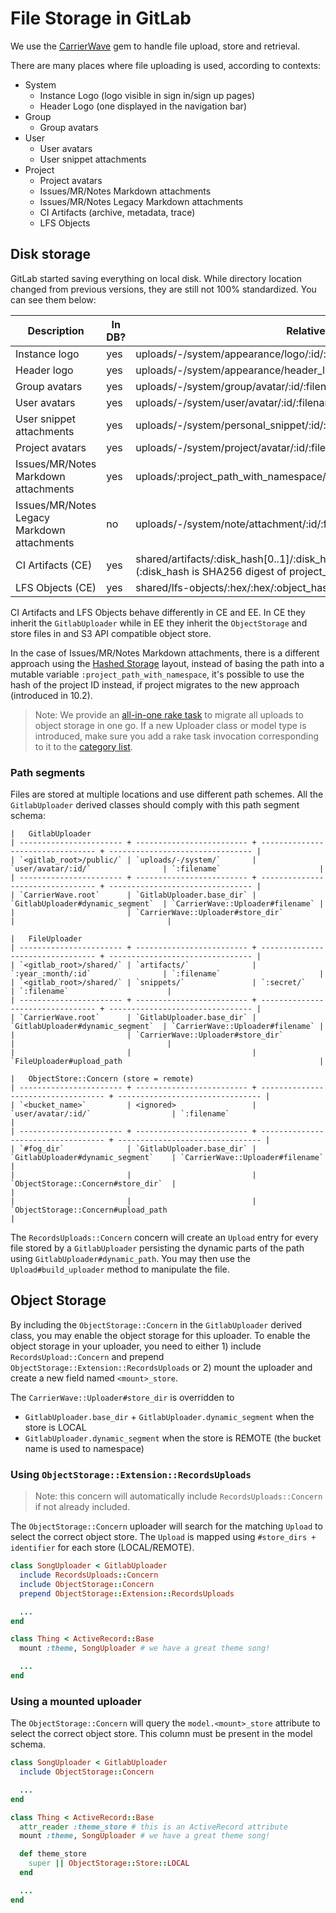 # File Storage in GitLab

We use the [CarrierWave] gem to handle file upload, store and retrieval.

There are many places where file uploading is used, according to contexts:

* System
  - Instance Logo (logo visible in sign in/sign up pages)
  - Header Logo (one displayed in the navigation bar)
* Group
  - Group avatars
* User
  - User avatars
  - User snippet attachments
* Project
  - Project avatars
  - Issues/MR/Notes Markdown attachments
  - Issues/MR/Notes Legacy Markdown attachments
  - CI Artifacts (archive, metadata, trace)
  - LFS Objects


## Disk storage

GitLab started saving everything on local disk. While directory location changed from previous versions,
they are still not 100% standardized. You can see them below:

| Description                           | In DB? | Relative path (from CarrierWave.root)                       | Uploader class         | model_type |
| ------------------------------------- | ------ | ----------------------------------------------------------- | ---------------------- | ---------- |
| Instance logo                         | yes    | uploads/-/system/appearance/logo/:id/:filename              | `AttachmentUploader`   | Appearance |
| Header logo                           | yes    | uploads/-/system/appearance/header_logo/:id/:filename       | `AttachmentUploader`   | Appearance |
| Group avatars                         | yes    | uploads/-/system/group/avatar/:id/:filename                 | `AvatarUploader`       | Group      |
| User avatars                          | yes    | uploads/-/system/user/avatar/:id/:filename                  | `AvatarUploader`       | User       |
| User snippet attachments              | yes    | uploads/-/system/personal_snippet/:id/:random_hex/:filename | `PersonalFileUploader` | Snippet    |
| Project avatars                       | yes    | uploads/-/system/project/avatar/:id/:filename               | `AvatarUploader`       | Project    |
| Issues/MR/Notes Markdown attachments        | yes    | uploads/:project_path_with_namespace/:random_hex/:filename  | `FileUploader`         | Project    |
| Issues/MR/Notes Legacy Markdown attachments | no     | uploads/-/system/note/attachment/:id/:filename              | `AttachmentUploader`   | Note       |
| CI Artifacts (CE)                     | yes    | shared/artifacts/:disk_hash[0..1]/:disk_hash[2..3]/:disk_hash/:year_:month_:date/:job_id/:job_artifact_id (:disk_hash is SHA256 digest of project_id) | `JobArtifactUploader`  | Ci::JobArtifact  |
| LFS Objects  (CE)                     | yes    | shared/lfs-objects/:hex/:hex/:object_hash                   | `LfsObjectUploader`    | LfsObject  |

CI Artifacts and LFS Objects behave differently in CE and EE. In CE they inherit the `GitlabUploader`
while in EE they inherit the `ObjectStorage` and store files in and S3 API compatible object store.

In the case of Issues/MR/Notes Markdown attachments, there is a different approach using the [Hashed Storage] layout,
instead of basing the path into a mutable variable `:project_path_with_namespace`, it's possible to use the
hash of the project ID instead, if project migrates to the new approach (introduced in 10.2).

> Note: We provide an [all-in-one rake task] to migrate all uploads to object
> storage in one go. If a new Uploader class or model type is introduced, make
> sure you add a rake task invocation corresponding to it to the [category
> list].

### Path segments

Files are stored at multiple locations and use different path schemes. 
All the `GitlabUploader` derived classes should comply with this path segment schema:

```
|   GitlabUploader
| ----------------------- + ------------------------- + --------------------------------- + -------------------------------- |
| `<gitlab_root>/public/` | `uploads/-/system/`       | `user/avatar/:id/`                | `:filename`                      |
| ----------------------- + ------------------------- + --------------------------------- + -------------------------------- |
| `CarrierWave.root`      | `GitlabUploader.base_dir` | `GitlabUploader#dynamic_segment`  | `CarrierWave::Uploader#filename` |
|                         | `CarrierWave::Uploader#store_dir`                             |                                  | 

|   FileUploader
| ----------------------- + ------------------------- + --------------------------------- + -------------------------------- |
| `<gitlab_root>/shared/` | `artifacts/`              | `:year_:month/:id`                | `:filename`                      |
| `<gitlab_root>/shared/` | `snippets/`               | `:secret/`                        | `:filename`                      |
| ----------------------- + ------------------------- + --------------------------------- + -------------------------------- |
| `CarrierWave.root`      | `GitlabUploader.base_dir` | `GitlabUploader#dynamic_segment`  | `CarrierWave::Uploader#filename` |
|                         | `CarrierWave::Uploader#store_dir`                             |                                  | 
|                         |                           | `FileUploader#upload_path                                            |

|   ObjectStore::Concern (store = remote)
| ----------------------- + ------------------------- + ----------------------------------- + -------------------------------- |
| `<bucket_name>`         | <ignored>                 | `user/avatar/:id/`                  | `:filename`                      |
| ----------------------- + ------------------------- + ----------------------------------- + -------------------------------- |
| `#fog_dir`              | `GitlabUploader.base_dir` | `GitlabUploader#dynamic_segment`    | `CarrierWave::Uploader#filename` |
|                         |                           | `ObjectStorage::Concern#store_dir`  |                                  | 
|                         |                           | `ObjectStorage::Concern#upload_path                                    |
```

The `RecordsUploads::Concern` concern will create an `Upload` entry for every file stored by a `GitlabUploader` persisting the dynamic parts of the path using
`GitlabUploader#dynamic_path`. You may then use the `Upload#build_uploader` method to manipulate the file.

## Object Storage

By including the `ObjectStorage::Concern` in the `GitlabUploader` derived class, you may enable the object storage for this uploader. To enable the object storage
in your uploader, you need to either 1) include `RecordsUpload::Concern` and prepend `ObjectStorage::Extension::RecordsUploads` or 2) mount the uploader and create a new field named `<mount>_store`.

The `CarrierWave::Uploader#store_dir` is overridden to

 - `GitlabUploader.base_dir` + `GitlabUploader.dynamic_segment` when the store is LOCAL
 - `GitlabUploader.dynamic_segment` when the store is REMOTE (the bucket name is used to namespace)

### Using `ObjectStorage::Extension::RecordsUploads`

> Note: this concern will automatically include `RecordsUploads::Concern` if not already included.

The `ObjectStorage::Concern` uploader will search for the matching `Upload` to select the correct object store. The `Upload` is mapped using `#store_dirs + identifier` for each store (LOCAL/REMOTE).

```ruby
class SongUploader < GitlabUploader
  include RecordsUploads::Concern
  include ObjectStorage::Concern
  prepend ObjectStorage::Extension::RecordsUploads

  ...
end

class Thing < ActiveRecord::Base
  mount :theme, SongUploader # we have a great theme song!

  ...
end
```

### Using a mounted uploader

The `ObjectStorage::Concern` will query the `model.<mount>_store` attribute to select the correct object store.
This column must be present in the model schema.

```ruby
class SongUploader < GitlabUploader
  include ObjectStorage::Concern

  ...
end

class Thing < ActiveRecord::Base
  attr_reader :theme_store # this is an ActiveRecord attribute
  mount :theme, SongUploader # we have a great theme song!

  def theme_store
    super || ObjectStorage::Store::LOCAL
  end

  ...
end
```

[CarrierWave]: https://github.com/carrierwaveuploader/carrierwave
[Hashed Storage]: ../administration/repository_storage_types.md
[all-in-one rake task]: ../administration/raketasks/uploads/migrate.md
[category list]: https://gitlab.com/gitlab-org/gitlab-ce/blob/master/lib/tasks/gitlab/uploads/migrate.rake
